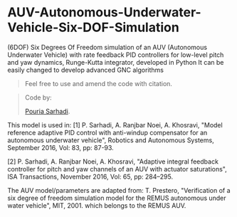 # AUV-Autonomous-Underwater-Vehicle-Six-DOF-Simulation
(6DOF) Six Degrees Of Freedom simulation of an AUV (Autonomous Underwater Vehicle) with rate feedback PID controllers for low-level pitch and yaw dynamics, 
Runge-Kutta integrator, developed in Python
It can be easily changed to develop advanced GNC algorithms

> Feel free to use and amend the code with citation.

> Code by: 
>
>[Pouria Sarhadi](https://go.herts.ac.uk/pouria-sarhadi).
>

This model is used in:
[1]  P. Sarhadi, A. Ranjbar Noei, A. Khosravi, "Model reference adaptive PID control with anti-windup compensator for an autonomous underwater vehicle", Robotics and Autonomous Systems, September 2016, Vol: 83, pp: 87-93.

[2] P. Sarhadi, A. Ranjbar Noei, A. Khosravi, "Adaptive integral feedback controller for pitch and yaw channels of an AUV with actuator saturations", ISA Transactions, November 2016, Vol: 65, pp: 284–295.  

The AUV model/parameters are adapted from:
T. Prestero, "Verification of a six degree of freedom simulation model for the REMUS autonomous under water vehicle", MIT, 2001.
which belongs to the REMUS AUV.
